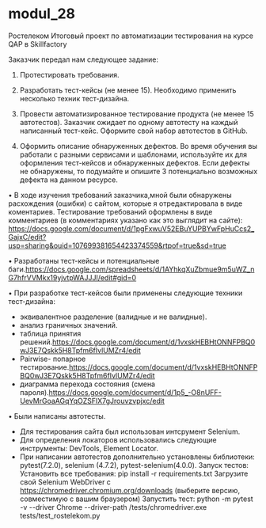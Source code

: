 # modul_28
Ростелеком
Итоговый проект по автоматизации тестирования на курсе QAP в Skillfactory

Заказчик передал нам следующее задание:

1. Протестировать требования.

2. Разработать тест-кейсы (не менее 15). Необходимо применить несколько техник тест-дизайна.

3. Провести автоматизированное тестирование продукта (не менее 15 автотестов). Заказчик ожидает 
по одному автотесту на каждый написанный тест-кейс. Оформите свой набор автотестов в GitHub.

4. Оформить описание обнаруженных дефектов. Во время обучения вы работали с разными сервисами и
шаблонами, используйте их для оформления тест-кейсов и обнаруженных дефектов. Если дефекты не
обнаружены, то подумайте и опишите 3 потенциально возможных дефекта на данном ресурсе.



• В ходе изучения требований заказчика,мной были обнаружены расхождения (ошибки) с сайтом, которые я отредактировала
 в виде коментариев. 
Тестирование требований оформлены в виде комментариев (в комментариях указано как это выглядит на сайте):
https://docs.google.com/document/d/1pgFxwuV52EBuYUPBYwFpHuCcs2_GajxC/edit?usp=sharing&ouid=107699381654423374559&rtpof=true&sd=true


• Разработаны тест-кейсы и потенциальные баги.https://docs.google.com/spreadsheets/d/1AYhkqXuZbmue9m5uWZ_nG7hfrVVMkx19yjvtpWAJJJI/edit#gid=0

• При разработке тест-кейсов были применены следующие техники тест-дизайна: 
- эквивалентное разделение (валидные и не валидные). 
- анализ граничных значений. 
- таблица принятия решений.https://docs.google.com/document/d/1vxskHEBHtONNFPBQ0wJ3E7Qskk5H8Tpfm6fIvlUMZr4/edit
- Pairwise- попарное тестирование.https://docs.google.com/document/d/1vxskHEBHtONNFPBQ0wJ3E7Qskk5H8Tpfm6fIvlUMZr4/edit
- диаграмма перехода состояния (смена пароля).https://docs.google.com/document/d/1p5_-O8nUFF-UevMrGoaAGqYqOZSFlX7gJrouvzvpjxc/edit


• Были написаны автотесты.
- Для тестирования сайта был использован интсрумент Selenium.
- Для определения локаторов использовались следующие инструменты: DevTools, Element Locator.
- При написании автотестов дополнительно установлены библиотеки: pytest(7.2.0), selenium (4.7.2), pytest-selenium(4.0.0).
Запуск тестов:
Установить все требования: pip install -r requirements.txt
Загрузите свой Selenium WebDriver с https://chromedriver.chromium.org/downloads (выберите версию, совместимую с вашим браузером)
Запустить тест: python -m pytest -v --driver Chrome --driver-path /tests/chromedriver.exe tests/test_rostelekom.py

